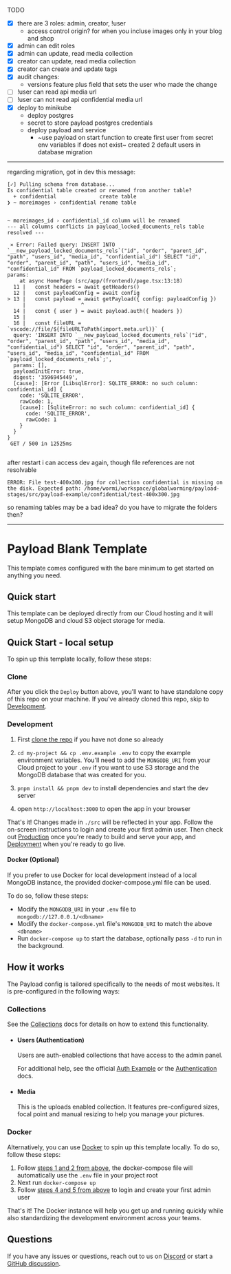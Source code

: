 TODO

- [x] there are 3 roles: admin, creator, !user
  - access control origin? for when you incluse images only in your blog and shop 
- [X] admin can edit roles
- [x] admin can update, read media collection
- [x] creator can update, read media collection
- [x] creator can create and update tags
- [x] audit changes:
  - versions feature plus field that sets the user who made the change   
- [ ] !user can read api media url
- [ ] !user can not read api confidential media url
- [x] deploy to minikube
  - deploy postgres
  - secret to store payload postgres credentials
  - deploy payload and service
    - ~use payload on start function to create first user from secret env variables if does not exist~ created 2 default users in database migration
  

---

regarding migration, got in dev this message:
```text
[✓] Pulling schema from database...
Is confidential table created or renamed from another table?
  + confidential              create table
❯ ~ moreimages › confidential rename table


~ moreimages_id › confidential_id column will be renamed
--- all columns conflicts in payload_locked_documents_rels table resolved ---

 ⨯ Error: Failed query: INSERT INTO `__new_payload_locked_documents_rels`("id", "order", "parent_id", "path", "users_id", "media_id", "confidential_id") SELECT "id", "order", "parent_id", "path", "users_id", "media_id", "confidential_id" FROM `payload_locked_documents_rels`;
params: 
    at async HomePage (src/app/(frontend)/page.tsx:13:18)
  11 |   const headers = await getHeaders()
  12 |   const payloadConfig = await config
> 13 |   const payload = await getPayload({ config: payloadConfig })
     |                  ^
  14 |   const { user } = await payload.auth({ headers })
  15 |
  16 |   const fileURL = `vscode://file/${fileURLToPath(import.meta.url)}` {
  query: 'INSERT INTO `__new_payload_locked_documents_rels`("id", "order", "parent_id", "path", "users_id", "media_id", "confidential_id") SELECT "id", "order", "parent_id", "path", "users_id", "media_id", "confidential_id" FROM `payload_locked_documents_rels`;',
  params: [],
  payloadInitError: true,
  digest: '3596945449',
  [cause]: [Error [LibsqlError]: SQLITE_ERROR: no such column: confidential_id] {
    code: 'SQLITE_ERROR',
    rawCode: 1,
    [cause]: [SqliteError: no such column: confidential_id] {
      code: 'SQLITE_ERROR',
      rawCode: 1
    }
  }
}
 GET / 500 in 12525ms


```
after restart i can access dev again, though file references are not resolvable

```text
ERROR: File test-400x300.jpg for collection confidential is missing on the disk. Expected path: /home/wormi/workspace/globalworming/payload-stages/src/payload-example/confidential/test-400x300.jpg

```
so renaming tables may be a bad idea? do you have to migrate the folders then? 

---

# Payload Blank Template

This template comes configured with the bare minimum to get started on anything you need.

## Quick start

This template can be deployed directly from our Cloud hosting and it will setup MongoDB and cloud S3 object storage for media.

## Quick Start - local setup

To spin up this template locally, follow these steps:

### Clone

After you click the `Deploy` button above, you'll want to have standalone copy of this repo on your machine. If you've already cloned this repo, skip to [Development](#development).

### Development

1. First [clone the repo](#clone) if you have not done so already
2. `cd my-project && cp .env.example .env` to copy the example environment variables. You'll need to add the `MONGODB_URI` from your Cloud project to your `.env` if you want to use S3 storage and the MongoDB database that was created for you.

3. `pnpm install && pnpm dev` to install dependencies and start the dev server
4. open `http://localhost:3000` to open the app in your browser

That's it! Changes made in `./src` will be reflected in your app. Follow the on-screen instructions to login and create your first admin user. Then check out [Production](#production) once you're ready to build and serve your app, and [Deployment](#deployment) when you're ready to go live.

#### Docker (Optional)

If you prefer to use Docker for local development instead of a local MongoDB instance, the provided docker-compose.yml file can be used.

To do so, follow these steps:

- Modify the `MONGODB_URI` in your `.env` file to `mongodb://127.0.0.1/<dbname>`
- Modify the `docker-compose.yml` file's `MONGODB_URI` to match the above `<dbname>`
- Run `docker-compose up` to start the database, optionally pass `-d` to run in the background.

## How it works

The Payload config is tailored specifically to the needs of most websites. It is pre-configured in the following ways:

### Collections

See the [Collections](https://payloadcms.com/docs/configuration/collections) docs for details on how to extend this functionality.

- #### Users (Authentication)

  Users are auth-enabled collections that have access to the admin panel.

  For additional help, see the official [Auth Example](https://github.com/payloadcms/payload/tree/main/examples/auth) or the [Authentication](https://payloadcms.com/docs/authentication/overview#authentication-overview) docs.

- #### Media

  This is the uploads enabled collection. It features pre-configured sizes, focal point and manual resizing to help you manage your pictures.

### Docker

Alternatively, you can use [Docker](https://www.docker.com) to spin up this template locally. To do so, follow these steps:

1. Follow [steps 1 and 2 from above](#development), the docker-compose file will automatically use the `.env` file in your project root
1. Next run `docker-compose up`
1. Follow [steps 4 and 5 from above](#development) to login and create your first admin user

That's it! The Docker instance will help you get up and running quickly while also standardizing the development environment across your teams.

## Questions

If you have any issues or questions, reach out to us on [Discord](https://discord.com/invite/payload) or start a [GitHub discussion](https://github.com/payloadcms/payload/discussions).
